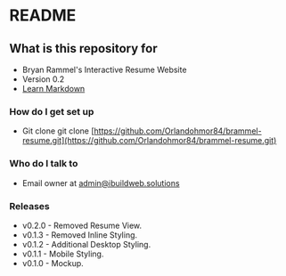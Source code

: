 # README #

## What is this repository for ##

* Bryan Rammel's Interactive Resume Website
* Version 0.2
* [Learn Markdown](https://bitbucket.org/tutorials/markdowndemo)

### How do I get set up ###

* Git clone git clone [https://github.com/Orlandohmor84/brammel-resume.git](https://github.com/Orlandohmor84/brammel-resume.git)


### Who do I talk to ###

* Email owner at admin@ibuildweb.solutions

### Releases ###

* v0.2.0 - Removed Resume View.
* v0.1.3 - Removed Inline Styling.
* v0.1.2 - Additional Desktop Styling.
* v0.1.1 - Mobile Styling.
* v0.1.0 - Mockup.


